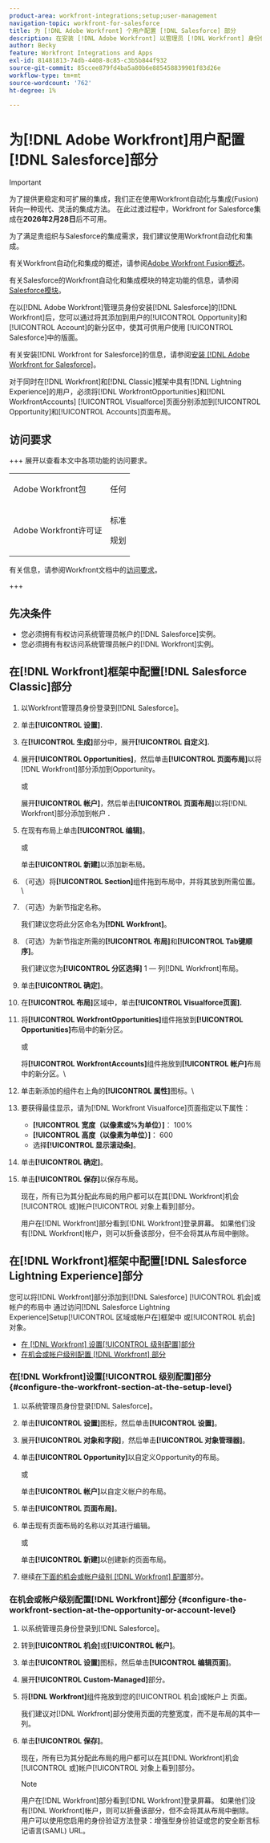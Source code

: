```yaml
---
product-area: workfront-integrations;setup;user-management
navigation-topic: workfront-for-salesforce
title: 为 [!DNL Adobe Workfront] 个用户配置 [!DNL Salesforce] 部分
description: 在安装 [!DNL Adobe Workfront] 以管理员 [!DNL Workfront] 身份使用Salesforce后，您可以通过将其添加到Salesforce中Opportunity和Account页面布局的新分区中，使其对用户可用。
author: Becky
feature: Workfront Integrations and Apps
exl-id: 81481813-74db-4408-8c85-c3b5b844f932
source-git-commit: 85ccee879fd4ba5a80b6e885458839901f83d26e
workflow-type: tm+mt
source-wordcount: '762'
ht-degree: 1%

---
```


# 为[!DNL Adobe Workfront]用户配置[!DNL Salesforce]部分

>[!IMPORTANT]
>
>为了提供更稳定和可扩展的集成，我们正在使用Workfront自动化与集成(Fusion)转向一种现代、灵活的集成方法。 在此过渡过程中，Workfront for Salesforce集成在&#x200B;**2026年2月28日**&#x200B;后不可用。
>
>为了满足贵组织与Salesforce的集成需求，我们建议使用Workfront自动化和集成。
>
>有关Workfront自动化和集成的概述，请参阅[Adobe Workfront Fusion概述](https://experienceleague.adobe.com/zh-hans/docs/workfront-fusion/using/get-started-with-fusion/understand-workfront-fusion/workfront-fusion-overview)。
>
>有关Salesforce的Workfront自动化和集成模块的特定功能的信息，请参阅[Salesforce模块](https://experienceleague.adobe.com/zh-hans/docs/workfront-fusion/using/references/apps-and-their-modules/third-party-app-connectors/salesforce-modules)。

在以[!DNL Adobe Workfront]管理员身份安装[!DNL Salesforce]的[!DNL Workfront]后，您可以通过将其添加到用户的[!UICONTROL Opportunity]和[!UICONTROL Account]的新分区中，使其可供用户使用
[!UICONTROL Salesforce]中的版面。

有关安装[!DNL Workfront for Salesforce]的信息，请参阅[安装 [!DNL Adobe Workfront for Salesforce]](../../workfront-integrations-and-apps/using-workfront-with-salesforce/install-workfront-for-salesforce.md)。

对于同时在[!DNL Workfront]和[!DNL Classic]框架中具有[!DNL Lightning Experience]的用户，必须将[!DNL WorkfrontOpportunities]和[!DNL WorkfrontAccounts] [!UICONTROL Visualforce]页面分别添加到[!UICONTROL Opportunity]和[!UICONTROL Accounts]页面布局。



## 访问要求

+++ 展开以查看本文中各项功能的访问要求。

<table style="table-layout:auto"> 
 <col> 
 <col> 
 <tbody> 
  <tr> 
   <td role="rowheader">Adobe Workfront包</td> 
   <td> <p>任何</p> </td> 
  </tr> 
  <tr> 
   <td role="rowheader">Adobe Workfront许可证</td> 
   <td> <p>标准</p>
   <p>规划</p> </td> 
  </tr> 
 </tbody> 
</table>

有关信息，请参阅Workfront文档中的[访问要求](/help/quicksilver/administration-and-setup/add-users/access-levels-and-object-permissions/access-level-requirements-in-documentation.md)。

+++

## 先决条件

* 您必须拥有有权访问系统管理员帐户的[!DNL Salesforce]实例。
* 您必须拥有有权访问系统管理员帐户的[!DNL Workfront]实例。

## 在[!DNL Workfront]框架中配置[!DNL Salesforce Classic]部分

1. 以Workfront管理员身份登录到[!DNL Salesforce]。
1. 单击&#x200B;**[!UICONTROL 设置].**
1. 在&#x200B;**[!UICONTROL 生成]**&#x200B;部分中，展开&#x200B;**[!UICONTROL 自定义].**

1. 展开&#x200B;**[!UICONTROL Opportunities]**，然后单击&#x200B;**[!UICONTROL 页面布局]**&#x200B;以将[!DNL Workfront]部分添加到Opportunity。

   或

   展开&#x200B;**[!UICONTROL 帐户]**，然后单击&#x200B;**[!UICONTROL 页面布局]**&#x200B;以将[!DNL Workfront]部分添加到帐户
.

1. 在现有布局上单击&#x200B;**[!UICONTROL 编辑]**。

   或

   单击&#x200B;**[!UICONTROL 新建]**&#x200B;以添加新布局。

1. （可选）将&#x200B;**[!UICONTROL Section]**&#x200B;组件拖到布局中，并将其放到所需位置。\

1. （可选）为新节指定名称。

   我们建议您将此分区命名为&#x200B;**[!DNL Workfront]**。

1. （可选）为新节指定所需的&#x200B;**[!UICONTROL 布局]**&#x200B;和&#x200B;**[!UICONTROL Tab键顺序]**。

   我们建议您为&#x200B;**[!UICONTROL 分区选择]** 1 — 列[!DNL Workfront]布局。

1. 单击&#x200B;**[!UICONTROL 确定]**。
1. 在&#x200B;**[!UICONTROL 布局]**&#x200B;区域中，单击&#x200B;**[!UICONTROL Visualforce页面].**

1. 将&#x200B;**[!UICONTROL WorkfrontOpportunities]**&#x200B;组件拖放到&#x200B;**[!UICONTROL Opportunities]**&#x200B;布局中的新分区。

   或

   将&#x200B;**[!UICONTROL WorkfrontAccounts]**&#x200B;组件拖放到&#x200B;**[!UICONTROL 帐户]**&#x200B;布局中的新分区。\

1. 单击新添加的组件右上角的&#x200B;**[!UICONTROL 属性]**&#x200B;图标。\

1. 要获得最佳显示，请为[!DNL Workfront Visualforce]页面指定以下属性：

   * **[!UICONTROL 宽度（以像素或%为单位）]**： 100%
   * **[!UICONTROL 高度（以像素为单位）]**： 600
   * 选择&#x200B;**[!UICONTROL 显示滚动条]**。

1. 单击&#x200B;**[!UICONTROL 确定]**。
1. 单击&#x200B;**[!UICONTROL 保存]**&#x200B;以保存布局。

   现在，所有已为其分配此布局的用户都可以在其[!DNL Workfront]机会[!UICONTROL 或]帐户[!UICONTROL 对象上看到]部分。

   用户在[!DNL Workfront]部分看到[!DNL Workfront]登录屏幕。 如果他们没有[!DNL Workfront]帐户，则可以折叠该部分，但不会将其从布局中删除。

## 在[!DNL Workfront]框架中配置[!DNL Salesforce Lightning Experience]部分

您可以将[!DNL Workfront]部分添加到[!DNL Salesforce] [!UICONTROL 机会]或帐户的布局中
通过访问[!DNL Salesforce Lightning Experience]Setup[!UICONTROL 区域或帐户在]框架中
或[!UICONTROL 机会]对象。

* [在 [!DNL Workfront] 设置[!UICONTROL 级别配置]部分](#configure-the-workfront-section-at-the-setup-level-configure-the-workfront-section-at-the-setup-level)
* [在机会或帐户级别配置 [!DNL Workfront] 部分](#configure-the-workfront-section-at-the-opportunity-or-account-level-configure-the-workfront-section-at-the-opportunity-or-account-level)

### 在[!DNL Workfront]设置[!UICONTROL 级别配置]部分 {#configure-the-workfront-section-at-the-setup-level}

1. 以系统管理员身份登录[!DNL Salesforce]。
1. 单击&#x200B;**[!UICONTROL 设置]**&#x200B;图标，然后单击&#x200B;**[!UICONTROL 设置]**。

1. 展开&#x200B;**[!UICONTROL 对象和字段]**，然后单击&#x200B;**[!UICONTROL 对象管理器]**。

1. 单击&#x200B;**[!UICONTROL Opportunity]**&#x200B;以自定义Opportunity的布局。

   或

   单击&#x200B;**[!UICONTROL 帐户]**&#x200B;以自定义帐户的布局。

1. 单击&#x200B;**[!UICONTROL 页面布局]**。
1. 单击现有页面布局的名称以对其进行编辑。

   或

   单击&#x200B;**[!UICONTROL 新建]**&#x200B;以创建新的页面布局。

1. 继续[在下面的机会或帐户级别 [!DNL Workfront] 配置](#configure-the-workfront-section-at-the-opportunity-or-account-level-configure-the-workfront-section-at-the-opportunity-or-account-level)部分。

### 在机会或帐户级别配置[!DNL Workfront]部分 {#configure-the-workfront-section-at-the-opportunity-or-account-level}

1. 以系统管理员身份登录到[!DNL Salesforce]。
1. 转到&#x200B;**[!UICONTROL 机会]**&#x200B;或&#x200B;**[!UICONTROL 帐户]**。

1. 单击&#x200B;**[!UICONTROL 设置]**&#x200B;图标，然后单击&#x200B;**[!UICONTROL 编辑页面]**。

1. 展开&#x200B;**[!UICONTROL Custom-Managed]**&#x200B;部分。
1. 将&#x200B;**[!DNL Workfront]**&#x200B;组件拖放到您的[!UICONTROL 机会]或帐户上
页面。

   我们建议对[!DNL Workfront]部分使用页面的完整宽度，而不是布局的其中一列。

1. 单击&#x200B;**[!UICONTROL 保存]**。

   现在，所有已为其分配此布局的用户都可以在其[!DNL Workfront]机会[!UICONTROL 或]帐户[!UICONTROL 对象上看到]部分。

   >[!NOTE]
   >
   >用户在[!DNL Workfront]部分看到[!DNL Workfront]登录屏幕。 如果他们没有[!DNL Workfront]帐户，则可以折叠该部分，但不会将其从布局中删除。 用户可以使用您启用的身份验证方法登录：增强型身份验证或您的安全断言标记语言(SAML) URL。

